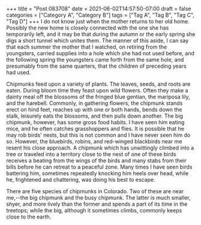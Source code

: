 +++
title = "Post 083708"
date = 2021-06-02T14:57:50-07:00
draft = false
categories = ["Category A", "Category B"]
tags = ["Tag A", "Tag B", "Tag C", "Tag D"]
+++
I do not know just when the mother returns to her old home. Possibly the new home is closely connected with the one she has temporarily left, and it may be that during the autumn or the early spring she digs a short tunnel which unites them. The manner of this aside, I can say that each summer the mother that I watched, on retiring from the youngsters, carried supplies into a hole which she had not used before, and the following spring the youngsters came forth from the same hole, and presumably from the same quarters, that the children of preceding years had used.

Chipmunks feed upon a variety of plants. The leaves, seeds, and roots are eaten. During bloom time they feast upon wild flowers. Often they make a dainty meal off the blossoms of the fringed blue gentian, the mariposa lily, and the harebell. Commonly, in gathering flowers, the chipmunk stands erect on hind feet, reaches up with one or both hands, bends down the stalk, leisurely eats the blossoms, and then pulls down another. The big chipmunk, however, has some gross food habits. I have seen him eating mice, and he often catches grasshoppers and flies. It is possible that he may rob birds' nests, but this is not common and I have never seen him do so. However, the bluebirds, robins, and red-winged blackbirds near me resent his close approach. A chipmunk which has unwittingly climbed into a tree or traveled into a territory close to the nest of one of these birds receives a beating from the wings of the birds and many stabs from their bills before he can retreat to a peaceful zone. Many times I have seen birds battering him, sometimes repeatedly knocking him heels over head, while he, frightened and chattering, was doing his best to escape.

There are five species of chipmunks in Colorado. Two of these are near me,--the big chipmunk and the busy chipmunk. The latter is much smaller, shyer, and more lively than the former and spends a part of its time in the treetops; while the big, although it sometimes climbs, commonly keeps close to the earth.
